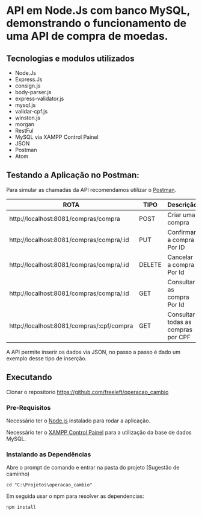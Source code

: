 # API em Node.Js com banco MySQL, demonstrando o funcionamento de uma API de compra de moedas.

## Tecnologias e modulos utilizados

- Node.Js
- Express.Js
- consign.js
- body-parser.js
- express-validator.js
- mysql.js
- validar-cpf.js
- winston.js
- morgan
- RestFul
- MySQL via XAMPP Control Painel
- JSON
- Postman
- Atom

## Testando a Aplicação no Postman:

Para simular as chamadas da API recomendamos utilizar o [Postman](https://chrome.google.com/webstore/detail/postman/fhbjgbiflinjbdggehcddcbncdddomop).

  ROTA                                               | TIPO |              Descrição                |                   Observação                    |
---------------------------------------------------- |----- | --------------------------------------|-------------------------------------------------|
http://localhost:8081/compras/compra                 |POST  | Criar uma compra                      |   Json exemplo na pasta Documentos/compra.json |
http://localhost:8081/compras/compra/:id             |PUT   | Confirmar a compra Por ID             |                       |
http://localhost:8081/compras/compra/:id             |DELETE| Cancelar a compra Por Id              |                       |
http://localhost:8081/compras/compra/:id             |GET   | Consultar as compra Por Id            |                       |
http://localhost:8081/compras/:cpf/compra            |GET   | Consultar todas as compras por CPF    |                       |

A API permite inserir os dados via JSON, no passo a passo é dado um exemplo desse tipo de inserção.

## Executando

Clonar o repositorio https://github.com/freeleft/operacao_cambio

### Pre-Requisitos

Necessário ter o [Node.js](https://nodejs.org/en/download/) instalado para rodar a aplicação.

Necessário ter o [XAMPP Control Painel](https://www.apachefriends.org/download.html) para a utilização da base de dados MySQL.

### Instalando as Dependências

Abre o prompt de comando e entrar na pasta do projeto (Sugestão de caminho)

```
cd "C:\Projetos\operacao_cambio"
```

Em seguida usar o npm para resolver as dependencias:

```
npm install
```
